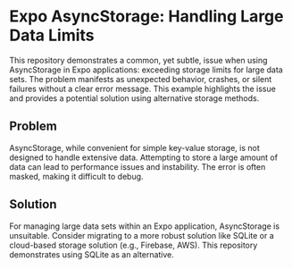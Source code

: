 # Expo AsyncStorage: Handling Large Data Limits

This repository demonstrates a common, yet subtle, issue when using AsyncStorage in Expo applications: exceeding storage limits for large data sets.  The problem manifests as unexpected behavior, crashes, or silent failures without a clear error message. This example highlights the issue and provides a potential solution using alternative storage methods.

## Problem

AsyncStorage, while convenient for simple key-value storage, is not designed to handle extensive data.  Attempting to store a large amount of data can lead to performance issues and instability.  The error is often masked, making it difficult to debug.

## Solution

For managing large data sets within an Expo application, AsyncStorage is unsuitable.  Consider migrating to a more robust solution like SQLite or a cloud-based storage solution (e.g., Firebase, AWS).  This repository demonstrates using SQLite as an alternative.
